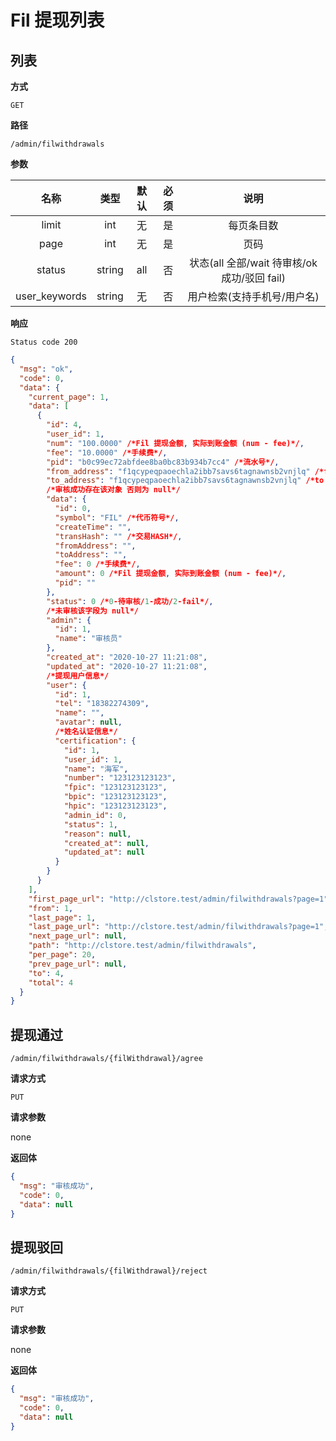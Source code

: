 # Fil 提现列表

## 列表

**方式**

`GET`

**路径**

`/admin/filwithdrawals`

**参数**

|     名称      |  类型  | 默认 | 必须 |                     说明                     |
| :-----------: | :----: | :--: | :--: | :------------------------------------------: |
|     limit     |  int   |  无  |  是  |                  每页条目数                  |
|     page      |  int   |  无  |  是  |                     页码                     |
|    status     | string | all  |  否  | 状态(all 全部/wait 待审核/ok 成功/驳回 fail) |
| user_keywords | string |  无  |  否  |         用户检索(支持手机号/用户名)          |

**响应**

`Status code 200`

```json
{
  "msg": "ok",
  "code": 0,
  "data": {
    "current_page": 1,
    "data": [
      {
        "id": 4,
        "user_id": 1,
        "num": "100.0000" /*Fil 提现金额, 实际到账金额 (num - fee)*/,
        "fee": "10.0000" /*手续费*/,
        "pid": "b0c99ec72abfdee8ba0bc83b934b7cc4" /*流水号*/,
        "from_address": "f1qcypeqpaoechla2ibb7savs6tagnawnsb2vnjlq" /*form address*/,
        "to_address": "f1qcypeqpaoechla2ibb7savs6tagnawnsb2vnjlq" /*to address*/,
        /*审核成功存在该对象 否则为 null*/
        "data": {
          "id": 0,
          "symbol": "FIL" /*代币符号*/,
          "createTime": "",
          "transHash": "" /*交易HASH*/,
          "fromAddress": "",
          "toAddress": "",
          "fee": 0 /*手续费*/,
          "amount": 0 /*Fil 提现金额, 实际到账金额 (num - fee)*/,
          "pid": ""
        },
        "status": 0 /*0-待审核/1-成功/2-fail*/,
        /*未审核该字段为 null*/
        "admin": {
          "id": 1,
          "name": "审核员"
        },
        "created_at": "2020-10-27 11:21:08",
        "updated_at": "2020-10-27 11:21:08",
        /*提现用户信息*/
        "user": {
          "id": 1,
          "tel": "18382274309",
          "name": "",
          "avatar": null,
          /*姓名认证信息*/
          "certification": {
            "id": 1,
            "user_id": 1,
            "name": "海军",
            "number": "123123123123",
            "fpic": "123123123123",
            "bpic": "123123123123",
            "hpic": "123123123123",
            "admin_id": 0,
            "status": 1,
            "reason": null,
            "created_at": null,
            "updated_at": null
          }
        }
      }
    ],
    "first_page_url": "http://clstore.test/admin/filwithdrawals?page=1",
    "from": 1,
    "last_page": 1,
    "last_page_url": "http://clstore.test/admin/filwithdrawals?page=1",
    "next_page_url": null,
    "path": "http://clstore.test/admin/filwithdrawals",
    "per_page": 20,
    "prev_page_url": null,
    "to": 4,
    "total": 4
  }
}
```

## 提现通过

`/admin/filwithdrawals/{filWithdrawal}/agree`

**请求方式**

`PUT`

**请求参数**

none

**返回体**

```json
{
  "msg": "审核成功",
  "code": 0,
  "data": null
}
```

## 提现驳回

`/admin/filwithdrawals/{filWithdrawal}/reject`

**请求方式**

`PUT`

**请求参数**

none

**返回体**

```json
{
  "msg": "审核成功",
  "code": 0,
  "data": null
}
```
